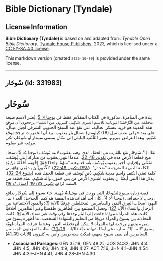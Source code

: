 # Bible Dictionary (Tyndale)

## License Information

**Bible Dictionary (Tyndale)** is based on and adapted from: _Tyndale Open Bible Dictionary_, [Tyndale House Publishers](https://tyndaleopenresources.com/), 2023, which is licensed under a [CC BY-SA 4.0 license](https://creativecommons.org/licenses/by-sa/4.0/legalcode.en).

This markdown version (created `2025-10-20`) is provided under the same license.



--------------------------------

## سُوخَار (id: 331983)

سُوخَار
=======

بلدة في السامرة، مذكورة في الكتاب المقدَّس فقط في [يوحنا 4: 5](https://ref.ly/John4:5). يُعتبر الاسم صيغة مختلفة من التَّرْجَمَةً اليونانية للاسم العبري شَكِيم. كثيرون من العلماء يرجحون أن موقع هذه المدينة هو قرية عسكر الحالية، التي تقع عند السفح الجنوبي الشرقي لجبل عيبال، على بعد حوالي نصف ميل (0\.8 كيلومتر) شمال بئر يعقوب. بيد أن الحفريات ترجح موقع شَكِيم، وهذا افتراض جيروم. يشير التَّلْمُود البابلي إلى مكان يسمى سيخار أو سُوخَار، لكن موقعه غير معلوم.

يقال إنَّ سُوخَار تقع بالقرب من الحقل الذي وهبه يعقوب لابنه يُوسُف ([يوحنا 4: 5](https://ref.ly/John4:5)). سجل منح قطعة الأرض هذه في [تكوين 48: 22](https://ref.ly/Gen48:22). عندما انتهى يعقوب من مباركة ابني يُوسُف، مَنَسَّى وإفرايم، أخبر يعقوب يُوسُف بأنه قد وهبه "سَهْمًا وَاحِدًا فَوْقَ إِخْوَتِه، أَخَذْتُهُ مِنْ يَدِ ٱلْأَمُورِيِّينَ بِسَيْفِي وَقَوْسِي" ([تكوين 48: 22، RSV](https://ref.ly/Gen48:22)). الكلمة العبرية المترجمة "منحدر" كلمة تعني الكتف واسم مدينة شَكِيم. دُفن يُوسُف في قطعة الحقل هذه ([يشوع 24: 32](https://ref.ly/Josh24:32)). يذكر هذا النص أيضًا أن يعقوب اشترى الأرض من بني حَمُور، والد شَكِيم، بمئة قطعة من الفضة (راجع [تكوين 33: 19؛](https://ref.ly/Gen33:19) [أعمال 7: 16](https://ref.ly/Acts7:16)).

قصة زيارة يسوع لسُوخَار التي وردت في [يوحنا 4](https://ref.ly/John4:1-John4:54) مُهمة. جاء يسوع إلى سُوخَار بدافع روحي، لا جغرافي ([يوحنا 4: 4](https://ref.ly/John4:4)). كان أحد أهداف هذه المهمة هو كسر الحواجز: العداء بين اليهود أصحاب العِرق النقي والسامريين المختلطين عِرقيًا (الآية [9](https://ref.ly/John4:9))؛ والقيود الاجتماعية بين الرجال والنساء (الآية [27](https://ref.ly/John4:27))؛ وفصل المجتمع بين الطاهرين طقسيًا وغير الطاهرين أخلاقيًا (كانت هذه المرأة منبوذة؛ جاءت إلى البئر وحدها وفي وقت غير معتاد، الآية [6](https://ref.ly/John4:6)). كانت المحادثة بين يسوع والمرأة مزيجًا من التعليم والشهادة الشخصية. ما أظهره يسوع من بصيرة وتفهم ورحمة لهذه المرأة لا يمكن أن تخطئه العين. وعندما عرفت المرأة هُويّة يسوع "المسيَّا"، صارت هي أيضًا شهادة حيّة (الآيات [28–30](https://ref.ly/John4:28-John4:30)). طلب المؤمنون الجدد من السامريين أن يبقى يسوع معهم، فمكث مدة يومين وآمن به كثيرون (الآيات [39–41](https://ref.ly/John4:39-John4:41)).

* **Associated Passages:** GEN 33:19; GEN 48:22; JOS 24:32; JHN 4:4; JHN 4:5; JHN 4:6; JHN 4:9; JHN 4:27; ACT 7:16; JHN 4:1–JHN 4:54; JHN 4:39–JHN 4:41; JHN 4:28–JHN 4:30


